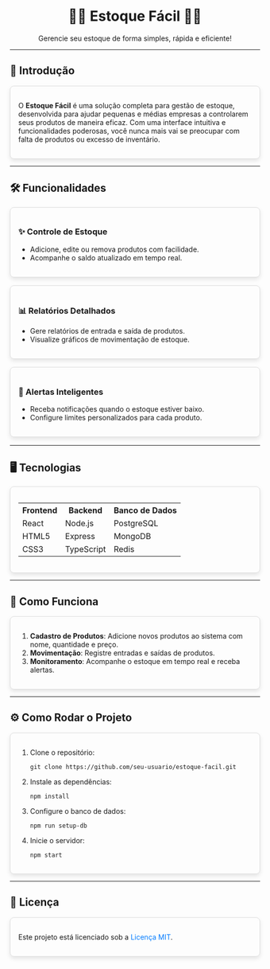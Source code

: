 <h1 align="center">🚚💨 Estoque Fácil 💨🚚</h1>

<div align="center">
  <p>Gerencie seu estoque de forma simples, rápida e eficiente!</p>
</div>

---

## 📖 Introdução

<div style="border: 1px solid #ddd; border-radius: 8px; padding: 16px; box-shadow: 0 4px 8px rgba(0, 0, 0, 0.1);">
  <p>O <strong>Estoque Fácil</strong> é uma solução completa para gestão de estoque, desenvolvida para ajudar pequenas e médias empresas a controlarem seus produtos de maneira eficaz. Com uma interface intuitiva e funcionalidades poderosas, você nunca mais vai se preocupar com falta de produtos ou excesso de inventário.</p>
</div>

---

## 🛠️ Funcionalidades

<div style="border: 1px solid #ddd; border-radius: 8px; padding: 16px; box-shadow: 0 4px 8px rgba(0, 0, 0, 0.1); margin-bottom: 16px;">
  <h3>✨ Controle de Estoque</h3>
  <ul>
    <li>Adicione, edite ou remova produtos com facilidade.</li>
    <li>Acompanhe o saldo atualizado em tempo real.</li>
  </ul>
</div>

<div style="border: 1px solid #ddd; border-radius: 8px; padding: 16px; box-shadow: 0 4px 8px rgba(0, 0, 0, 0.1); margin-bottom: 16px;">
  <h3>📊 Relatórios Detalhados</h3>
  <ul>
    <li>Gere relatórios de entrada e saída de produtos.</li>
    <li>Visualize gráficos de movimentação de estoque.</li>
  </ul>
</div>

<div style="border: 1px solid #ddd; border-radius: 8px; padding: 16px; box-shadow: 0 4px 8px rgba(0, 0, 0, 0.1); margin-bottom: 16px;">
  <h3>🔔 Alertas Inteligentes</h3>
  <ul>
    <li>Receba notificações quando o estoque estiver baixo.</li>
    <li>Configure limites personalizados para cada produto.</li>
  </ul>
</div>

---

## 🖥️ Tecnologias

<div style="border: 1px solid #ddd; border-radius: 8px; padding: 16px; box-shadow: 0 4px 8px rgba(0, 0, 0, 0.1);">
  <table>
    <tr>
      <th>Frontend</th>
      <th>Backend</th>
      <th>Banco de Dados</th>
    </tr>
    <tr>
      <td>React</td>
      <td>Node.js</td>
      <td>PostgreSQL</td>
    </tr>
    <tr>
      <td>HTML5</td>
      <td>Express</td>
      <td>MongoDB</td>
    </tr>
    <tr>
      <td>CSS3</td>
      <td>TypeScript</td>
      <td>Redis</td>
    </tr>
  </table>
</div>

---

## 🚀 Como Funciona

<div style="border: 1px solid #ddd; border-radius: 8px; padding: 16px; box-shadow: 0 4px 8px rgba(0, 0, 0, 0.1);">
  <ol>
    <li><strong>Cadastro de Produtos</strong>: Adicione novos produtos ao sistema com nome, quantidade e preço.</li>
    <li><strong>Movimentação</strong>: Registre entradas e saídas de produtos.</li>
    <li><strong>Monitoramento</strong>: Acompanhe o estoque em tempo real e receba alertas.</li>
  </ol>
</div>

---

## ⚙️ Como Rodar o Projeto

<div style="border: 1px solid #ddd; border-radius: 8px; padding: 16px; box-shadow: 0 4px 8px rgba(0, 0, 0, 0.1);">
  <ol>
    <li>Clone o repositório:</li>
    <pre><code>git clone https://github.com/seu-usuario/estoque-facil.git</code></pre>
    <li>Instale as dependências:</li>
    <pre><code>npm install</code></pre>
    <li>Configure o banco de dados:</li>
    <pre><code>npm run setup-db</code></pre>
    <li>Inicie o servidor:</li>
    <pre><code>npm start</code></pre>
  </ol>
</div>

---

## 📜 Licença

<div style="border: 1px solid #ddd; border-radius: 8px; padding: 16px; box-shadow: 0 4px 8px rgba(0, 0, 0, 0.1);">
  <p>Este projeto está licenciado sob a <a href="https://opensource.org/licenses/MIT" style="text-decoration: none; color: #007BFF; transition: color 0.3s ease;" onmouseover="this.style.color='#0056b3'" onmouseout="this.style.color='#007BFF'">Licença MIT</a>.</p>
</div>
